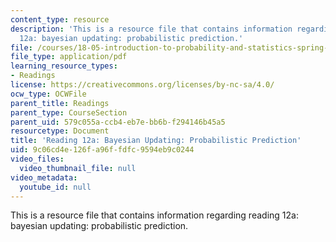 ```yaml
---
content_type: resource
description: 'This is a resource file that contains information regarding reading
  12a: bayesian updating: probabilistic prediction.'
file: /courses/18-05-introduction-to-probability-and-statistics-spring-2014/9c06cd4e126fa96ffdfc9594eb9c0244_MIT18_05S14_Reading12a.pdf
file_type: application/pdf
learning_resource_types:
- Readings
license: https://creativecommons.org/licenses/by-nc-sa/4.0/
ocw_type: OCWFile
parent_title: Readings
parent_type: CourseSection
parent_uid: 579c055a-ccb4-eb7e-bb6b-f294146b45a5
resourcetype: Document
title: 'Reading 12a: Bayesian Updating: Probabilistic Prediction'
uid: 9c06cd4e-126f-a96f-fdfc-9594eb9c0244
video_files:
  video_thumbnail_file: null
video_metadata:
  youtube_id: null
---
```

This is a resource file that contains information regarding reading 12a: bayesian updating: probabilistic prediction.